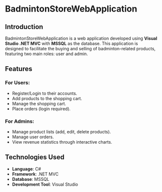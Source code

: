 # BadmintonStoreWebApplication

## Introduction
BadmintonStoreWebApplication is a web application developed using **Visual Studio .NET MVC** with **MSSQL** as the database. This application is designed to facilitate the buying and selling of badminton-related products, featuring two main roles: user and admin.

## Features
### For Users:
- Register/Login to their accounts.
- Add products to the shopping cart.
- Manage the shopping cart.
- Place orders (login required).

### For Admins:
- Manage product lists (add, edit, delete products).
- Manage user orders.
- View revenue statistics through interactive charts.

## Technologies Used
- **Language**: C#
- **Framework**: .NET MVC
- **Database**: MSSQL
- **Development Tool**: Visual Studio
